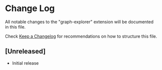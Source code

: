 # Change Log

All notable changes to the "graph-explorer" extension will be documented in this file.

Check [Keep a Changelog](http://keepachangelog.com/) for recommendations on how to structure this file.

## [Unreleased]

- Initial release